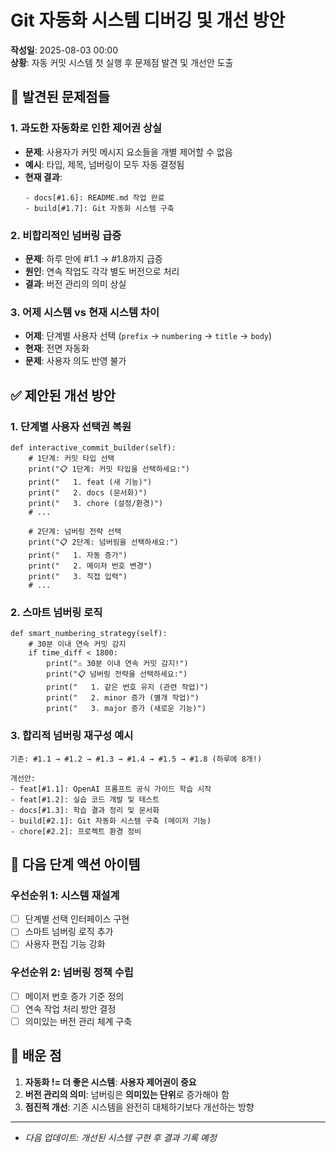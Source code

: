 # Git 자동화 시스템 디버깅 및 개선 방안

**작성일**: 2025-08-03 00:00  
**상황**: 자동 커밋 시스템 첫 실행 후 문제점 발견 및 개선안 도출

## 🚨 발견된 문제점들

### 1. 과도한 자동화로 인한 제어권 상실
- **문제**: 사용자가 커밋 메시지 요소들을 개별 제어할 수 없음
- **예시**: 타입, 제목, 넘버링이 모두 자동 결정됨
- **현재 결과**: 
  ```
  - docs[#1.6]: README.md 작업 완료
  - build[#1.7]: Git 자동화 시스템 구축
  ```

### 2. 비합리적인 넘버링 급증
- **문제**: 하루 만에 #1.1 → #1.8까지 급증
- **원인**: 연속 작업도 각각 별도 버전으로 처리
- **결과**: 버전 관리의 의미 상실

### 3. 어제 시스템 vs 현재 시스템 차이
- **어제**: 단계별 사용자 선택 (`prefix` → `numbering` → `title` → `body`)
- **현재**: 전면 자동화
- **문제**: 사용자 의도 반영 불가

## ✅ 제안된 개선 방안

### 1. 단계별 사용자 선택권 복원
```<python>
def interactive_commit_builder(self):
    # 1단계: 커밋 타입 선택
    print("📋 1단계: 커밋 타입을 선택하세요:")
    print("   1. feat (새 기능)")
    print("   2. docs (문서화)")
    print("   3. chore (설정/환경)")
    # ...
    
    # 2단계: 넘버링 전략 선택
    print("📋 2단계: 넘버링을 선택하세요:")
    print("   1. 자동 증가")
    print("   2. 메이저 번호 변경")
    print("   3. 직접 입력")
    # ...
```

### 2. 스마트 넘버링 로직
```
def smart_numbering_strategy(self):
    # 30분 이내 연속 커밋 감지
    if time_diff < 1800:
        print("⚠️ 30분 이내 연속 커밋 감지!")
        print("📋 넘버링 전략을 선택하세요:")
        print("   1. 같은 번호 유지 (관련 작업)")
        print("   2. minor 증가 (별개 작업)")
        print("   3. major 증가 (새로운 기능)")
```

### 3. 합리적 넘버링 재구성 예시
```
기존: #1.1 → #1.2 → #1.3 → #1.4 → #1.5 → #1.8 (하루에 8개!)

개선안:
- feat[#1.1]: OpenAI 프롬프트 공식 가이드 학습 시작
- feat[#1.2]: 실습 코드 개발 및 테스트
- docs[#1.3]: 학습 결과 정리 및 문서화
- build[#2.1]: Git 자동화 시스템 구축 (메이저 기능)
- chore[#2.2]: 프로젝트 환경 정비
```

## 🎯 다음 단계 액션 아이템

### 우선순위 1: 시스템 재설계
- [ ] 단계별 선택 인터페이스 구현
- [ ] 스마트 넘버링 로직 추가
- [ ] 사용자 편집 기능 강화

### 우선순위 2: 넘버링 정책 수립  
- [ ] 메이저 번호 증가 기준 정의
- [ ] 연속 작업 처리 방안 결정
- [ ] 의미있는 버전 관리 체계 구축

## 📝 배운 점
1. **자동화 != 더 좋은 시스템**: **사용자 제어권이 중요**
2. **버전 관리의 의미**: 넘버링은 **의미있는 단위**로 증가해야 함
3. **점진적 개선**: 기존 시스템을 완전히 대체하기보다 개선하는 방향

---

* *다음 업데이트: 개선된 시스템 구현 후 결과 기록 예정*